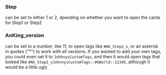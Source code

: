 ### Step
can be set to either 1 or 2, dpending on whether you want to open the cards for Step1 or Step2

### AnKing_version
can be set to a number, like 11, to open tags like `#AK_Step2_v`, or an asterisk in quotes ("*") to work 
with all versions.
If you wanted to add your own tags, you could even set it to `JohhnysCustomTags`, and then it would open
tags that looked like `#AK_Step2_vJohnnysCustomTags::#UWorld::12345`, although it would be a little ugly